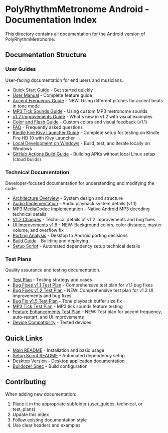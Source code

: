 # PolyRhythmMetronome Android - Documentation Index

This directory contains all documentation for the Android version of PolyRhythmMetronome.

## Documentation Structure

### User Guides
User-facing documentation for end users and musicians.

- [Quick Start Guide](user_guides/QUICK_START.md) - Get started quickly
- [User Manual](user_guides/USER_MANUAL.md) - Complete feature guide
- [Accent Frequency Guide](user_guides/accent_frequency_guide.md) - NEW: Using different pitches for accent beats in tone mode
- [MP3 Tick Sounds Guide](user_guides/MP3_TICK_SOUNDS.md) - Using custom MP3 metronome sounds
- [v1.2 Improvements Guide](user_guides/v1.2_improvements.md) - What's new in v1.2 with visual examples
- [Color and Flash Guide](user_guides/color_and_flash_guide.md) - Custom colors and visual feedback (v1.1)
- [FAQ](user_guides/FAQ.md) - Frequently asked questions
- [Kindle Fire Kivy Launcher Guide](user_guides/KINDLE_FIRE_KIVY_LAUNCHER_GUIDE.md) - Complete setup for testing on Kindle Fire HD 10 with Kivy Launcher
- [Local Development on Windows](user_guides/LOCAL_DEVELOPMENT_WINDOWS.md) - Build, test, and iterate locally on Windows
- [GitHub Actions Build Guide](user_guides/GITHUB_ACTIONS_BUILD_GUIDE.md) - Building APKs without local Linux setup (cloud builds)

### Technical Documentation
Developer-focused documentation for understanding and modifying the code.

- [Architecture Overview](technical/ARCHITECTURE.md) - System design and structure
- [Audio Implementation](technical/AUDIO_IMPLEMENTATION.md) - Audio playback system details (v1.1)
- [MP3 MediaCodec Implementation](technical/MP3_MEDIACODEC_IMPLEMENTATION.md) - Native Android MP3 decoding technical details
- [V1.2 Changes](technical/V1.2_CHANGES.md) - Technical details of v1.2 improvements and bug fixes
- [UI Improvements v1.6](technical/UI_IMPROVEMENTS_V1.6.md) - NEW: Background colors, color distance, master volume, and overflow fix
- [Porting Analysis](technical/PORTING_ANALYSIS.md) - Desktop to Android porting decisions
- [Build Guide](technical/BUILD_GUIDE.md) - Building and deploying
- [Setup Script](technical/SETUP_SCRIPT.md) - Automated dependency setup technical details

### Test Plans
Quality assurance and testing documentation.

- [Test Plan](test_plans/TEST_PLAN.md) - Testing strategy and cases
- [Bug Fixes v1.1 Test Plan](test_plans/bug_fixes_v1.1_test_plan.md) - Comprehensive test plan for v1.1 bug fixes
- [Bug Fixes v1.2 Test Plan](test_plans/bug_fixes_v1.2_test_plan.md) - NEW: Comprehensive test plan for v1.2 UI improvements and bug fixes
- [Bug Fix v1.5 Test Plan](test_plans/bug_fix_v1.5_test_plan.md) - Tone playback buffer size fix
- [MP3 Tick Test Plan](test_plans/MP3_TICK_TEST_PLAN.md) - MP3 tick sounds feature testing
- [Feature Enhancements Test Plan](test_plans/feature_enhancements_test_plan.md) - NEW: Test plan for accent frequency, auto-restart, and UI improvements
- [Device Compatibility](test_plans/DEVICE_COMPATIBILITY.md) - Tested devices

## Quick Links

- [Main README](../README.md) - Installation and basic usage
- [Setup Script README](../SETUP_SCRIPT_README.md) - Automated dependency setup
- [Desktop Version](../../Desktop/README.md) - Desktop application documentation
- [Buildozer Spec](../buildozer.spec) - Build configuration

## Contributing

When adding new documentation:
1. Place it in the appropriate subfolder (user_guides, technical, or test_plans)
2. Update this index
3. Follow existing documentation style
4. Use clear headers and examples
